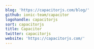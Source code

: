 ```yaml
---
blog: 'https://capacitorjs.com/blog/'
github: ionic-team/capacitor
logohandle: capacitorjs
sort: capacitorjs
title: Capacitor
twitter: capacitorjs
website: 'https://capacitorjs.com/'
---
```

